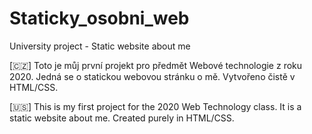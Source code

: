 # Staticky_osobni_web
University project - Static website about me

[:czech_republic:]
Toto je můj první projekt pro předmět Webové technologie z roku 2020. Jedná se o statickou webovou stránku o mě. Vytvořeno čistě v HTML/CSS.

[:us:]
This is my first project for the 2020 Web Technology class. It is a static website about me. Created purely in HTML/CSS.
